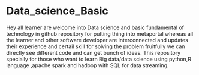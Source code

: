 # Data_science_Basic
Hey all learner are welcome into Data science and basic fundamental of technology in github repository for putting thing into metaportal whereas all the learner and other software developer are interconnected and updates their experience and certail skill for solving the problem fruitfully we can directly see different code and can get bunch of ideas. This repository specially for those who want to learn Big data/data science using python,R language ,apache spark and hadoop with SQL for data streaming.



